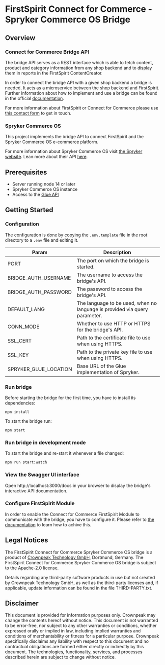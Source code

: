 # FirstSpirit Connect for Commerce - Spryker Commerce OS Bridge

## Overview

### Connect for Commerce Bridge API

The bridge API serves as a REST interface which is able to fetch content, product and category information from any shop backend and to display them in reports in the FirstSpirit ContentCreator.

In order to connect the bridge API with a given shop backend a bridge is needed. It acts as a microservice between the shop backend and FirstSpirit. Further information about how to implement and use a bridge can be found in the official [documentation](https://docs.e-spirit.com/ecom/fsconnect-com/FirstSpirit_Connect_for_Commerce_Documentation_EN.html).

For more information about FirstSpirit or Connect for Commerce please use [this contact form](https://www.crownpeak.com/contact-us) to get in touch.

### Spryker Commerce OS

This project implements the bridge API to connect FirstSpirit and the Spryker Commerce OS e-commerce platform.

For more information about Spryker Commerce OS visit [the Spryker website](https://spryker.com/).
Lean more about their API [here](https://docs.spryker.com/docs/scos/dev/glue-api-guides/202108.0/glue-rest-api.html).


## Prerequisites
- Server running node 14 or later
- Spryker Commerce OS instance
- Access to the [Glue API](https://docs.spryker.com/docs/scos/dev/glue-api-guides/202108.0/glue-rest-api.html)

## Getting Started

### Configuration
The configuration is done by copying the `.env.template` file in the root directory to a `.env` file and editing it.


| Param                 | Description                                                                |
| --------------------- | -------------------------------------------------------------------------- |
| PORT                  | The port on which the bridge is started.                                   |
| BRIDGE_AUTH_USERNAME  | The username to access the bridge's API.                                   |
| BRIDGE_AUTH_PASSWORD  | The password to access the bridge's API.                                   |
| DEFAULT_LANG          | The language to be used, when no language is provided via query parameter. |
| CONN_MODE             | Whether to use HTTP or HTTPS for the bridge's API.                         |
| SSL_CERT              | Path to the certificate file to use when using HTTPS.                      |
| SSL_KEY               | Path to the private key file to use when using HTTPS.                      |
| SPRYKER_GLUE_LOCATION | Base URL of the Glue implementation of Spryker.                            |

### Run bridge
Before starting the bridge for the first time, you have to install its dependencies:
```
npm install
```

To start the bridge run:

```
npm start
```

### Run bridge in development mode
To start the bridge and re-start it whenever a file changed:
```
npm run start:watch
```

### View the Swagger UI interface

Open http://localhost:3000/docs in your browser to display the bridge's interactive API documentation.

### Configure FirstSpirit Module
In order to enable the Connect for Commerce FirstSpirit Module to communicate with the bridge, you have to configure it. Please refer to [the documentation](https://docs.e-spirit.com/ecom/fsconnect-com/FirstSpirit_Connect_for_Commerce_Documentation_EN.html#install_pcomp) to learn how to achive this. 

## Legal Notices
The FirstSpirit Connect for Commerce Spryker Commerce OS bridge is a product of [Crownpeak Technology GmbH](https://www.crownpeak.com), Dortmund, Germany. The FirstSpirit Connect for Commerce Spryker Commerce OS bridge is subject to the Apache-2.0 license.

Details regarding any third-party software products in use but not created by Crownpeak Technology GmbH, as well as the third-party licenses and, if applicable, update information can be found in the file THIRD-PARTY.txt.

## Disclaimer
This document is provided for information purposes only. Crownpeak may change the contents hereof without notice. This document is not warranted to be error-free, nor subject to any other warranties or conditions, whether expressed orally or implied in law, including implied warranties and conditions of merchantability or fitness for a particular purpose. Crownpeak specifically disclaims any liability with respect to this document and no contractual obligations are formed either directly or indirectly by this document. The technologies, functionality, services, and processes described herein are subject to change without notice.
